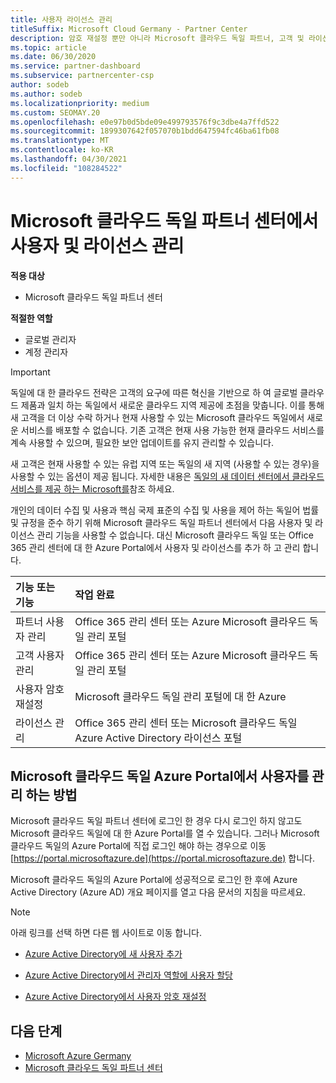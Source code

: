 ```yaml
---
title: 사용자 라이선스 관리
titleSuffix: Microsoft Cloud Germany - Partner Center
description: 암호 재설정 뿐만 아니라 Microsoft 클라우드 독일 파트너, 고객 및 라이선스에 대 한 파트너 센터를 관리 하는 방법 및 위치를 알아봅니다.
ms.topic: article
ms.date: 06/30/2020
ms.service: partner-dashboard
ms.subservice: partnercenter-csp
author: sodeb
ms.author: sodeb
ms.localizationpriority: medium
ms.custom: SEOMAY.20
ms.openlocfilehash: e0e97b0d5bde09e499793576f9c3dbe4a7ffd522
ms.sourcegitcommit: 1899307642f057070b1bdd647594fc46ba61fb08
ms.translationtype: MT
ms.contentlocale: ko-KR
ms.lasthandoff: 04/30/2021
ms.locfileid: "108284522"
---
```

# <a name="user-and-license-management-in-partner-center-for-microsoft-cloud-germany"></a>Microsoft 클라우드 독일 파트너 센터에서 사용자 및 라이선스 관리

**적용 대상**

- Microsoft 클라우드 독일 파트너 센터

**적절한 역할**

- 글로벌 관리자
- 계정 관리자

> [!IMPORTANT]
> 독일에 대 한 클라우드 전략은 고객의 요구에 따른 혁신을 기반으로 하 여 글로벌 클라우드 제품과 일치 하는 독일에서 새로운 클라우드 지역 제공에 초점을 맞춥니다. 이를 통해 새 고객을 더 이상 수락 하거나 현재 사용할 수 있는 Microsoft 클라우드 독일에서 새로운 서비스를 배포할 수 없습니다. 기존 고객은 현재 사용 가능한 현재 클라우드 서비스를 계속 사용할 수 있으며, 필요한 보안 업데이트를 유지 관리할 수 있습니다.
>  
> 새 고객은 현재 사용할 수 있는 유럽 지역 또는 독일의 새 지역 (사용할 수 있는 경우)을 사용할 수 있는 옵션이 제공 됩니다. 자세한 내용은 [독일의 새 데이터 센터에서 클라우드 서비스를 제공 하는 Microsoft를](https://news.microsoft.com/europe/2018/08/31/microsoft-to-deliver-cloud-services-from-new-datacentres-in-germany-in-2019-to-meet-evolving-customer-needs/)참조 하세요.

개인의 데이터 수집 및 사용과 핵심 국제 표준의 수집 및 사용을 제어 하는 독일어 법률 및 규정을 준수 하기 위해 Microsoft 클라우드 독일 파트너 센터에서 다음 사용자 및 라이선스 관리 기능을 사용할 수 없습니다. 대신 Microsoft 클라우드 독일 또는 Office 365 관리 센터에 대 한 Azure Portal에서 사용자 및 라이선스를 추가 하 고 관리 합니다.

기능 또는 기능 | 작업 완료
:--- | :---
파트너 사용자 관리 | Office 365 관리 센터 또는 Azure Microsoft 클라우드 독일 관리 포털
고객 사용자 관리 | Office 365 관리 센터 또는 Azure Microsoft 클라우드 독일 관리 포털
사용자 암호 재설정 | Microsoft 클라우드 독일 관리 포털에 대 한 Azure
라이선스 관리 | Office 365 관리 센터 또는 Microsoft 클라우드 독일 Azure Active Directory 라이선스 포털

## <a name="how-to-manage-users-in-the-azure-portal-for-microsoft-cloud-germany"></a>Microsoft 클라우드 독일 Azure Portal에서 사용자를 관리 하는 방법 

Microsoft 클라우드 독일 파트너 센터에 로그인 한 경우 다시 로그인 하지 않고도 Microsoft 클라우드 독일에 대 한 Azure Portal를 열 수 있습니다. 그러나 Microsoft 클라우드 독일의 Azure Portal에 직접 로그인 해야 하는 경우으로 이동 [https://portal.microsoftazure.de](https://portal.microsoftazure.de) 합니다. 

Microsoft 클라우드 독일의 Azure Portal에 성공적으로 로그인 한 후에 Azure Active Directory (Azure AD) 개요 페이지를 열고 다음 문서의 지침을 따르세요.

> [!NOTE]  
> 아래 링크를 선택 하면 다른 웹 사이트로 이동 합니다.

-  [Azure Active Directory에 새 사용자 추가](/azure/active-directory/active-directory-users-create-azure-portal)

-  [Azure Active Directory에서 관리자 역할에 사용자 할당](/azure/active-directory/active-directory-users-assign-role-azure-portal)

-  [Azure Active Directory에서 사용자 암호 재설정](/azure/active-directory/active-directory-users-reset-password-azure-portal)

## <a name="next-steps"></a>다음 단계

-  [Microsoft Azure Germany](https://azure.microsoft.com/global-infrastructure/germany/)
-  [Microsoft 클라우드 독일 파트너 센터](partner-center-for-microsoft-cloud-germany.md)